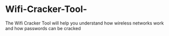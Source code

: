 # Wifi-Cracker-Tool-
The Wifi Cracker Tool will help you understand how wireless networks work and how passwords can be cracked
